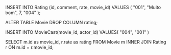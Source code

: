 INSERT INTO Rating (id, comment, rate, movie_id) VALUES ( "001", "Muito bom", 7, "004" );

ALTER TABLE Movie DROP COLUMN rating;

INSERT INTO MovieCast(movie_id, actor_id) VALUES( "004", "001" )

SELECT m.id as movie_id, r.rate as rating FROM Movie m INNER JOIN Rating r ON m.id = r.movie_id;
